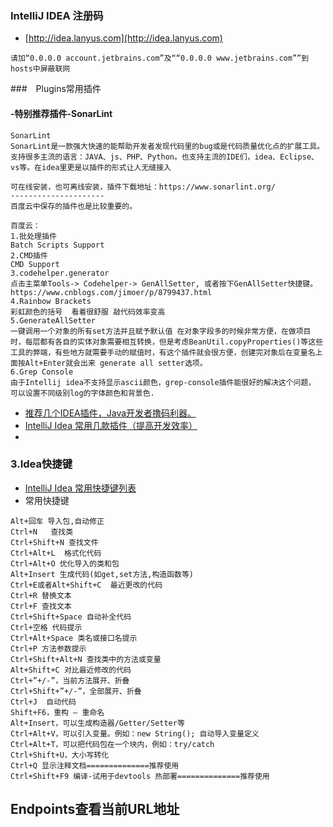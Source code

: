 ### IntelliJ IDEA 注册码
- [http://idea.lanyus.com](http://idea.lanyus.com)
```
请加“0.0.0.0 account.jetbrains.com”及““0.0.0.0 www.jetbrains.com””到hosts中屏蔽联网
```

###　Plugins常用插件

#### -特别推荐插件-SonarLint
```
SonarLint
SonarLint是一款强大快速的能帮助开发者发现代码里的bug或是代码质量优化点的扩展工具。支持很多主流的语言：JAVA、js、PHP、Python。也支持主流的IDE们，idea、Eclipse、vs等。在idea里更是以插件的形式让人无缝接入 

可在线安装，也可离线安装，插件下载地址：https://www.sonarlint.org/
--------------------- 
百度云中保存的插件也是比较重要的。

```

```
百度云：
1.批处理插件
Batch Scripts Support
2.CMD插件
CMD Support
3.codehelper.generator
点击主菜单Tools-> Codehelper-> GenAllSetter, 或者按下GenAllSetter快捷键。
https://www.cnblogs.com/jimoer/p/8799437.html
4.Rainbow Brackets
彩虹颜色的括号  看着很舒服 敲代码效率变高
5.GenerateAllSetter
一键调用一个对象的所有set方法并且赋予默认值 在对象字段多的时候非常方便，在做项目时，每层都有各自的实体对象需要相互转换，但是考虑BeanUtil.copyProperties()等这些工具的弊端，有些地方就需要手动的赋值时，有这个插件就会很方便，创建完对象后在变量名上面按Alt+Enter就会出来 generate all setter选项。
6.Grep Console
由于Intellij idea不支持显示ascii颜色，grep-console插件能很好的解决这个问题， 可以设置不同级别log的字体颜色和背景色.
```

- [推荐几个IDEA插件，Java开发者撸码利器。](https://www.cnblogs.com/jimoer/p/8799437.html)
- [IntelliJ Idea 常用几款插件（提高开发效率）](https://blog.csdn.net/weixin_41846320/article/details/82697818)
- []()

### 3.Idea快捷键
- [IntelliJ Idea 常用快捷键列表](http://www.cnblogs.com/kuoAT/p/7726626.html)
- 常用快捷键
```
Alt+回车 导入包,自动修正
Ctrl+N   查找类
Ctrl+Shift+N 查找文件
Ctrl+Alt+L  格式化代码
Ctrl+Alt+O 优化导入的类和包
Alt+Insert 生成代码(如get,set方法,构造函数等)
Ctrl+E或者Alt+Shift+C  最近更改的代码
Ctrl+R 替换文本
Ctrl+F 查找文本
Ctrl+Shift+Space 自动补全代码
Ctrl+空格 代码提示
Ctrl+Alt+Space 类名或接口名提示
Ctrl+P 方法参数提示
Ctrl+Shift+Alt+N 查找类中的方法或变量
Alt+Shift+C 对比最近修改的代码
Ctrl+”+/-”，当前方法展开、折叠
Ctrl+Shift+”+/-”，全部展开、折叠
Ctrl+J  自动代码
Shift+F6，重构 – 重命名
Alt+Insert，可以生成构造器/Getter/Setter等
Ctrl+Alt+V，可以引入变量。例如：new String(); 自动导入变量定义
Ctrl+Alt+T，可以把代码包在一个块内，例如：try/catch
Ctrl+Shift+U，大小写转化
Ctrl+Q 显示注释文档==============推荐使用
Ctrl+Shift+F9 编译-试用于devtools 热部署==============推荐使用
```

## Endpoints查看当前URL地址